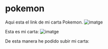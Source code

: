 # pokemon

Aqui esta el link de mi carta Pokemon.
![imatge](https://github.com/user-attachments/assets/fb022308-5928-4c9c-8231-8d14a6fdd282)


Esta es mi carta:
![imatge](https://github.com/user-attachments/assets/bfb6c84f-b7fd-4cec-b4c6-6c2b1cf79436)

De esta manera he podido subir mi carta:
